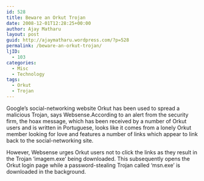 ```yaml
---
id: 528
title: Beware an Orkut Trojan
date: 2008-12-01T12:28:25+00:00
author: Ajay Matharu
layout: post
guid: http://ajaymatharu.wordpress.com/?p=528
permalink: /beware-an-orkut-trojan/
ljID:
  - 103
categories:
  - Misc
  - Technology
tags:
  - Orkut
  - Trojan
---
```

Google&#8217;s social-networking website Orkut has been used to spread a malicious Trojan, says Websense.According to an alert from the security firm, the hoax message, which has been received by a number of Orkut users and is written in Portuguese, looks like it comes from a lonely Orkut member looking for love and features a number of links which appear to link back to the social-networking site.

However, Websense urges Orkut users not to click the links as they result in the Trojan &#8216;imagem.exe&#8217; being downloaded. This subsequently opens the Orkut login page while a password-stealing Trojan called &#8216;msn.exe&#8217; is downloaded in the background.